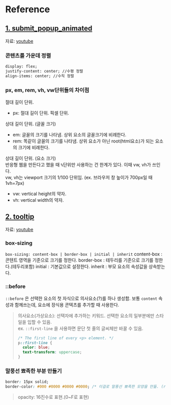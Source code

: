 # Reference

## [1. submit_popup_animated](./1_submit_popup_animated/)
자료: [youtube](https://www.youtube.com/watch?v=AobDmYWOY34)

### 콘텐츠를 가운데 정렬
```html
display: flex;
justify-content: center; //수평 정렬
align-items: center; //수직 정렬
```

### px, em, rem, vh, vw단위들의 차이점

절대 길이 단위.
- px: 절대 길이 단위. 픽셀 단위. 

상대 길이 단위. (글꼴 크기)
- em: 글꼴의 크기를 나타냄. 상위 요소의 글꼴크기에 비례한다.
- rem: 똑같이 글꼴의 크기를 나타냄. 상위 요소가 아닌 root(html요소)가 되는 요소의 크기에 비례한다.

상대 길이 단위. (요소 크기)  
반응형 웹을 만든다고 했을 때 `%`단위만 사용하는 건 한계가 있다. 이때 vw, vh가 쓰인다.  
vw, vh는 viewport 크기의 1/100 단위임. (ex. 브라우저 창 높이가 700px일 때 1vh=7px)
- vw: vertical height의 약자.
- vh: vertical width의 약자.

## [2. tooltip](./2_tooltip/)
자료: [youtube](https://www.youtube.com/watch?v=qdiUrCnuCjI&t)

### box-sizing
`box-sizing: content-box | border-box | initial | inherit`
content-box : 콘텐트 영역을 기준으로 크기를 정한다.
border-box : 테두리를 기준으로 크기를 정한다.(테두리포함)
initial : 기본값으로 설정한다.
inherit : 부모 요소의 속성값을 상속받는다.

### ::before
`::before` 은 선택한 요소의 첫 자식으로 의사요소(?)를 하나 생성함. 보통 `content` 속성과 함께쓰는데, 요소에 장식용 콘텍츠를 추가할 때 사용한다.
> 의사요소(가상요소): 선택자에 추가하는 키워드. 선택한 요소의 일부분에만 스타일을 입할 수 있음.  
> ex. `::first-line` 을 사용하면 문단 첫 줄의 글씨체만 바꿀 수 있음.
> ```css
> /* The first line of every <p> element. */
> p::first-line {
>   color: blue;
>   text-transform: uppercase;
> }
> ```

### 말풍선 뾰족한 부분 만들기
```css
border: 15px solid;
border-color: #000 #0000 #0000 #0000; /* 이걸로 말풍선 뾰족한 모양을 만듦. (rgba의 a(opacity) 속성 이용한 형태)*/
```
> opacity: 16진수로 표현.(0~F로 표현)